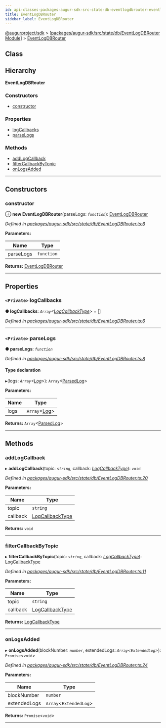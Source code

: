 ```yaml
---
id: api-classes-packages-augur-sdk-src-state-db-eventlogdbrouter-eventlogdbrouter
title: EventLogDBRouter
sidebar_label: EventLogDBRouter
---
```


[@augurproject/sdk](api-readme.md) > [[packages/augur-sdk/src/state/db/EventLogDBRouter Module]](api-modules-packages-augur-sdk-src-state-db-eventlogdbrouter-module.md) > [EventLogDBRouter](api-classes-packages-augur-sdk-src-state-db-eventlogdbrouter-eventlogdbrouter.md)

## Class

## Hierarchy

**EventLogDBRouter**

### Constructors

* [constructor](api-classes-packages-augur-sdk-src-state-db-eventlogdbrouter-eventlogdbrouter.md#constructor)

### Properties

* [logCallbacks](api-classes-packages-augur-sdk-src-state-db-eventlogdbrouter-eventlogdbrouter.md#logcallbacks)
* [parseLogs](api-classes-packages-augur-sdk-src-state-db-eventlogdbrouter-eventlogdbrouter.md#parselogs)

### Methods

* [addLogCallback](api-classes-packages-augur-sdk-src-state-db-eventlogdbrouter-eventlogdbrouter.md#addlogcallback)
* [filterCallbackByTopic](api-classes-packages-augur-sdk-src-state-db-eventlogdbrouter-eventlogdbrouter.md#filtercallbackbytopic)
* [onLogsAdded](api-classes-packages-augur-sdk-src-state-db-eventlogdbrouter-eventlogdbrouter.md#onlogsadded)

---

## Constructors

<a id="constructor"></a>

###  constructor

⊕ **new EventLogDBRouter**(parseLogs: *`function`*): [EventLogDBRouter](api-classes-packages-augur-sdk-src-state-db-eventlogdbrouter-eventlogdbrouter.md)

*Defined in [packages/augur-sdk/src/state/db/EventLogDBRouter.ts:6](https://github.com/AugurProject/augur/blob/b4365d6894/packages/augur-sdk/src/state/db/EventLogDBRouter.ts#L6)*

**Parameters:**

| Name | Type |
| ------ | ------ |
| parseLogs | `function` |

**Returns:** [EventLogDBRouter](api-classes-packages-augur-sdk-src-state-db-eventlogdbrouter-eventlogdbrouter.md)

___

## Properties

<a id="logcallbacks"></a>

### `<Private>` logCallbacks

**● logCallbacks**: *`Array`<[LogCallbackType](api-modules-packages-augur-sdk-src-state-db-blockandlogstreamerlistener-module.md#logcallbacktype)>* =  []

*Defined in [packages/augur-sdk/src/state/db/EventLogDBRouter.ts:6](https://github.com/AugurProject/augur/blob/b4365d6894/packages/augur-sdk/src/state/db/EventLogDBRouter.ts#L6)*

___
<a id="parselogs"></a>

### `<Private>` parseLogs

**● parseLogs**: *`function`*

*Defined in [packages/augur-sdk/src/state/db/EventLogDBRouter.ts:8](https://github.com/AugurProject/augur/blob/b4365d6894/packages/augur-sdk/src/state/db/EventLogDBRouter.ts#L8)*

#### Type declaration
▸(logs: *`Array`<[Log](api-interfaces-node-modules--augurproject-types-types-logs-log.md)>*): `Array`<[ParsedLog](api-interfaces-node-modules--augurproject-types-types-logs-parsedlog.md)>

**Parameters:**

| Name | Type |
| ------ | ------ |
| logs | `Array`<[Log](api-interfaces-node-modules--augurproject-types-types-logs-log.md)> |

**Returns:** `Array`<[ParsedLog](api-interfaces-node-modules--augurproject-types-types-logs-parsedlog.md)>

___

## Methods

<a id="addlogcallback"></a>

###  addLogCallback

▸ **addLogCallback**(topic: *`string`*, callback: *[LogCallbackType](api-modules-packages-augur-sdk-src-state-db-blockandlogstreamerlistener-module.md#logcallbacktype)*): `void`

*Defined in [packages/augur-sdk/src/state/db/EventLogDBRouter.ts:20](https://github.com/AugurProject/augur/blob/b4365d6894/packages/augur-sdk/src/state/db/EventLogDBRouter.ts#L20)*

**Parameters:**

| Name | Type |
| ------ | ------ |
| topic | `string` |
| callback | [LogCallbackType](api-modules-packages-augur-sdk-src-state-db-blockandlogstreamerlistener-module.md#logcallbacktype) |

**Returns:** `void`

___
<a id="filtercallbackbytopic"></a>

###  filterCallbackByTopic

▸ **filterCallbackByTopic**(topic: *`string`*, callback: *[LogCallbackType](api-modules-packages-augur-sdk-src-state-db-blockandlogstreamerlistener-module.md#logcallbacktype)*): [LogCallbackType](api-modules-packages-augur-sdk-src-state-db-blockandlogstreamerlistener-module.md#logcallbacktype)

*Defined in [packages/augur-sdk/src/state/db/EventLogDBRouter.ts:11](https://github.com/AugurProject/augur/blob/b4365d6894/packages/augur-sdk/src/state/db/EventLogDBRouter.ts#L11)*

**Parameters:**

| Name | Type |
| ------ | ------ |
| topic | `string` |
| callback | [LogCallbackType](api-modules-packages-augur-sdk-src-state-db-blockandlogstreamerlistener-module.md#logcallbacktype) |

**Returns:** [LogCallbackType](api-modules-packages-augur-sdk-src-state-db-blockandlogstreamerlistener-module.md#logcallbacktype)

___
<a id="onlogsadded"></a>

###  onLogsAdded

▸ **onLogsAdded**(blockNumber: *`number`*, extendedLogs: *`Array`<`ExtendedLog`>*): `Promise`<`void`>

*Defined in [packages/augur-sdk/src/state/db/EventLogDBRouter.ts:24](https://github.com/AugurProject/augur/blob/b4365d6894/packages/augur-sdk/src/state/db/EventLogDBRouter.ts#L24)*

**Parameters:**

| Name | Type |
| ------ | ------ |
| blockNumber | `number` |
| extendedLogs | `Array`<`ExtendedLog`> |

**Returns:** `Promise`<`void`>

___


